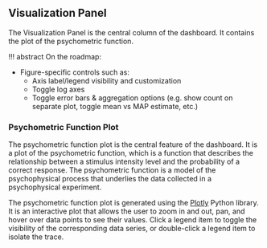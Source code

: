 ## Visualization Panel

The Visualization Panel is the central column of the dashboard. It contains the plot of the psychometric function.

!!! abstract On the roadmap:

- Figure-specific controls such as:
    - Axis label/legend visibility and customization
    - Toggle log axes
    - Toggle error bars & aggregation options (e.g. show count on separate plot, toggle mean vs MAP estimate, etc.)

### Psychometric Function Plot

The psychometric function plot is the central feature of the dashboard. It is a plot of the psychometric function, which is a function that describes the relationship between a stimulus intensity level and the probability of a correct response. The psychometric function is a model of the psychophysical process that underlies the data collected in a psychophysical experiment.

The psychometric function plot is generated using the [Plotly](https://plotly.com/python/) Python library. It is an interactive plot that allows the user to zoom in and out, pan, and hover over data points to see their values. Click a legend item to toggle the visibility of the corresponding data series, or double-click a legend item to isolate the trace.
